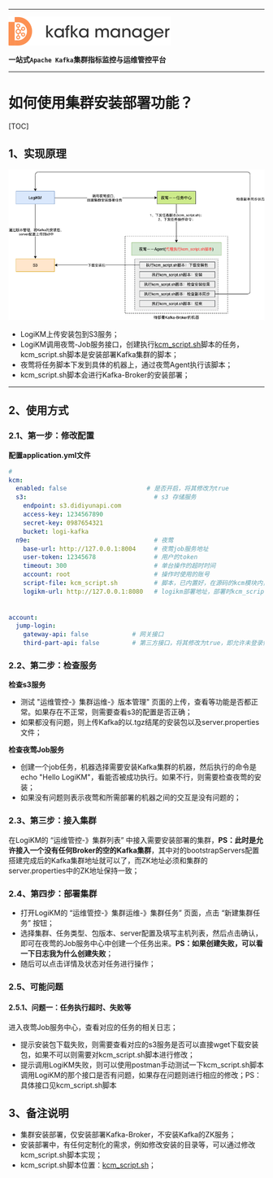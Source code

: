 
---

![kafka-manager-logo](../assets/images/common/logo_name.png)

**一站式`Apache Kafka`集群指标监控与运维管控平台**

--- 

# 如何使用集群安装部署功能？

[TOC]

## 1、实现原理

![KCM实现原理](./assets/kcm/kcm_principle.png)

- LogiKM上传安装包到S3服务；
- LogiKM调用夜莺-Job服务接口，创建执行[kcm_script.sh](https://github.com/didi/LogiKM/blob/master/kafka-manager-extends/kafka-manager-kcm/src/main/resources/kcm_script.sh)脚本的任务，kcm_script.sh脚本是安装部署Kafka集群的脚本；
- 夜莺将任务脚本下发到具体的机器上，通过夜莺Agent执行该脚本；
- kcm_script.sh脚本会进行Kafka-Broker的安装部署；


---

## 2、使用方式

### 2.1、第一步：修改配置

**配置application.yml文件**
```yaml
# 
kcm:
  enabled: false                      # 是否开启，将其修改为true
  s3:                                   # s3 存储服务
    endpoint: s3.didiyunapi.com
    access-key: 1234567890
    secret-key: 0987654321
    bucket: logi-kafka
  n9e:                                  # 夜莺
    base-url: http://127.0.0.1:8004     # 夜莺job服务地址
    user-token: 12345678                # 用户的token
    timeout: 300                        # 单台操作的超时时间
    account: root                       # 操作时使用的账号
    script-file: kcm_script.sh          # 脚本，已内置好，在源码的kcm模块内，此处配置无需修改
    logikm-url: http://127.0.0.1:8080   # logikm部署地址，部署时kcm_script.sh会调用logikm检查部署中的一些状态，这里只需要填写 http://IP:PORT 就可以了


account:
  jump-login:
    gateway-api: false            # 网关接口
    third-part-api: false         # 第三方接口，将其修改为true，即允许未登录情况下调用开放的第三方接口
```

### 2.2、第二步：检查服务

**检查s3服务**
- 测试 "运维管控-》集群运维-》版本管理" 页面的上传，查看等功能是否都正常。如果存在不正常，则需要查看s3的配置是否正确；
- 如果都没有问题，则上传Kafka的以.tgz结尾的安装包以及server.properties文件；
  
**检查夜莺Job服务**
- 创建一个job任务，机器选择需要安装Kafka集群的机器，然后执行的命令是echo "Hello LogiKM"，看能否被成功执行。如果不行，则需要检查夜莺的安装；
- 如果没有问题则表示夜莺和所需部署的机器之间的交互是没有问题的；

### 2.3、第三步：接入集群

在LogiKM的 “运维管控-》集群列表” 中接入需要安装部署的集群，**PS：此时是允许接入一个没有任何Broker的空的Kafka集群**，其中对的bootstrapServers配置搭建完成后的Kafka集群地址就可以了，而ZK地址必须和集群的server.properties中的ZK地址保持一致；

### 2.4、第四步：部署集群

- 打开LogiKM的 “运维管控-》集群运维-》集群任务” 页面，点击 “新建集群任务” 按钮；
- 选择集群、任务类型、包版本、server配置及填写主机列表，然后点击确认，即可在夜莺的Job服务中心中创建一个任务出来。**PS：如果创建失败，可以看一下日志我为什么创建失败**；
- 随后可以点击详情及状态对任务进行操作；

### 2.5、可能问题

#### 2.5.1、问题一：任务执行超时、失败等

进入夜莺Job服务中心，查看对应的任务的相关日志；

- 提示安装包下载失败，则需要查看对应的s3服务是否可以直接wget下载安装包，如果不可以则需要对kcm_script.sh脚本进行修改；
- 提示调用LogiKM失败，则可以使用postman手动测试一下kcm_script.sh脚本调用LogiKM的那个接口是否有问题，如果存在问题则进行相应的修改；PS：具体接口见kcm_script.sh脚本


## 3、备注说明

- 集群安装部署，仅安装部署Kafka-Broker，不安装Kafka的ZK服务；
- 安装部署中，有任何定制化的需求，例如修改安装的目录等，可以通过修改kcm_script.sh脚本实现；
- kcm_script.sh脚本位置：[kcm_script.sh](https://github.com/didi/LogiKM/blob/master/kafka-manager-extends/kafka-manager-kcm/src/main/resources/kcm_script.sh)；
